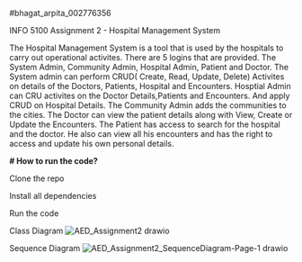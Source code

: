#bhagat_arpita_002776356

INFO 5100 Assignment 2 - Hospital Management System

The Hospital Management System is a tool that is used by the hospitals to carry out operational activites. There are 5 logins that are provided. The System Admin, Community Admin, Hospital Admin, Patient and Doctor. 
The System admin can perform CRUD( Create, Read, Update, Delete) Activites on details of the Doctors, Patients, Hospital and Encounters. 
Hosptial Admin can CRU activites on the Doctor Details,Patients and Encounters. And apply CRUD on Hospital Details. 
The Community Admin adds the communities to the cities.
The Doctor can view the patient details along with View, Create or Update the Encounters. 
The Patient has access to search for the hospital and the doctor. He also can view all his encounters and has the right to access and update his own personal details.

**# How to run the code?**

Clone the repo

Install all dependencies

Run the code

Class Diagram
![AED_Assignment2 drawio](https://user-images.githubusercontent.com/67430896/200076865-7ae0bfc5-462c-42b5-aa0f-bf7a5521dde5.png)


Sequence Diagram
![AED_Assignment2_SequenceDiagram-Page-1 drawio](https://user-images.githubusercontent.com/67430896/200076890-59cb8f4f-c707-4f2d-a224-196304974e85.png)

